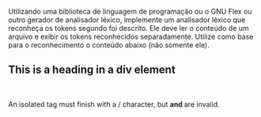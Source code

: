 
Utilizando uma biblioteca de linguagem de programação ou o GNU Flex ou outro gerador de analisador léxico, implemente um analisador léxico que reconheça os tokens segundo foi descrito. Ele deve ler o conteúdo de um arquivo e exibir os tokens reconhecidos separadamente. Utilize como base para o reconhecimento o conteúdo abaixo (não somente ele).

<div class="myDiv">
  <h2>This is a heading in a div element</h2> <br />
  <p> An isolated tag must finish with a / character, but <b> <tag/> </tag with_properties> and </tag /> </b> are invalid. </p>
</div>
